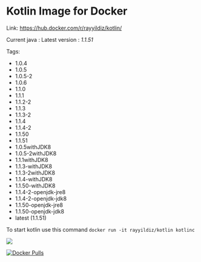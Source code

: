 Kotlin Image for Docker
===

Link: https://hub.docker.com/r/rayyildiz/kotlin/

Current java : Latest version : *1.1.51*

Tags:
* 1.0.4
* 1.0.5
* 1.0.5-2
* 1.0.6
* 1.1.0
* 1.1.1
* 1.1.2-2
* 1.1.3
* 1.1.3-2
* 1.1.4
* 1.1.4-2
* 1.1.50
* 1.1.51
* 1.0.5withJDK8
* 1.0.5-2withJDK8
* 1.1.1withJDK8
* 1.1.3-withJDK8
* 1.1.3-2withJDK8
* 1.1.4-withJDK8
* 1.1.50-withJDK8
* 1.1.4-2-openjdk-jre8
* 1.1.4-2-openjdk-jdk8
* 1.1.50-openjdk-jre8
* 1.1.50-openjdk-jdk8
* latest (1.1.51)


To start kotlin use this command ```docker run -it rayyildiz/kotlin kotlinc``` 

[![](https://images.microbadger.com/badges/image/rayyildiz/kotlin.svg)](https://microbadger.com/images/rayyildiz/kotlin "Get your own image badge on microbadger.com")


[![Docker Pulls](https://img.shields.io/docker/pulls/rayyildiz/kotlin.svg)](https://hub.docker.com/r/rayyildiz/kotlin/)
